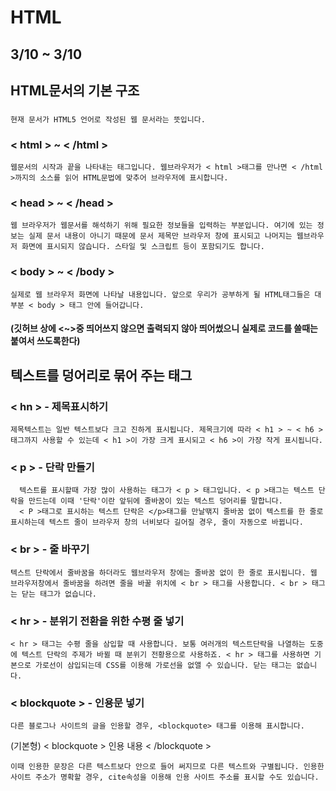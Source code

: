 # HTML
## 3/10 ~ 3/10




## HTML문서의 기본 구조
  
### <!doctype html>
```
현재 문서가 HTML5 언어로 작성된 웹 문서라는 뜻입니다.
```

### < html > ~ < /html >
```
웹문서의 시작과 끝을 나타내는 태그입니다. 웹브라우저가 < html >태그를 만나면 < /html >까지의 소스를 읽어 HTML문법에 맞추어 브라우저에 표시합니다.
```

### < head > ~ < /head > 
 ```
 웹 브라우저가 웹문서를 해석하기 위해 필요한 정보들을 입력하는 부분입니다. 여기에 있는 정보는 실제 문서 내용이 아니기 때문에 문서 제목만 브라우저 창에 표시되고 나머지는 웹브라우저 화면에 표시되지 않습니다. 스타일 및 스크립트 등이 포함되기도 합니다. 
```

### < body > ~ < /body > 
```
실제로 웹 브라우저 화면에 나타날 내용입니다. 앞으로 우리가 공부하게 될 HTML태그들은 대부분 < body > 태그 안에 들어갑니다.
```

#### (깃허브 상에 <~>중 띄어쓰지 않으면 출력되지 않아 띄어썼으니 실제로 코드를 쓸때는 붙여서 쓰도록한다)



## 텍스트를 덩어리로 묶어 주는 태그

### < hn > - 제목표시하기
```
제목텍스트는 일반 텍스트보다 크고 진하게 표시됩니다. 제목크기에 따라 < h1 > ~ < h6 >태그까지 사용할 수 있는데 < h1 >이 가장 크게 표시되고 < h6 >이 가장 작게 표시됩니다.
```

### < p > - 단락 만들기
```
  텍스트를 표시할때 가장 많이 사용하는 태그가 < p > 태그입니다. < p >태그는 텍스트 단락을 만드는데 이때 '단락'이란 앞뒤에 줄바꿈이 있는 텍스트 덩어리를 말합니다.
  < P >태그로 표시하는 텍스트 단락은 </p>태그를 만날땎지 줄바꿈 없이 텍스트를 한 줄로 표시하는데 텍스트 줄이 브라우저 창의 너비보다 길어질 경우, 줄이 자동으로 바뀝니다.
```

### < br > - 줄 바꾸기
```
텍스트 단락에서 줄바꿈을 하더라도 웹브라우저 창에는 줄바꿈 없이 한 줄로 표시됩니다. 웹 브라우저창에서 줄바꿈을 하려면 줄을 바꿀 위치에 < br > 태그를 사용합니다. < br > 태그는 닫는 태그가 없습니다.
```

### < hr > - 분위기 전환을 위한 수평 줄 넣기
```
< hr > 태그는 수평 줄을 삼입할 때 사용합니다. 보통 여러개의 텍스트단락을 나열하는 도중에 텍스트 단락의 주제가 바뀔 때 분위기 전황용으로 사용하죠. < hr > 태그를 사용하면 기본으로 가로선이 삼입되는데 CSS를 이용해 가로선을 없앨 수 있습니다. 닫는 태그는 없습니다.
```

### < blockquote > - 인용문 넣기
```
다른 블로그나 사이트의 글을 인용할 경우, <blockquote> 태그를 이용해 표시합니다.
```
(기본형) < blockquote > 인용 내용 < /blockquote >
```
이때 인용한 문장은 다른 텍스트보다 안으로 들어 써지므로 다른 텍스트와 구별됩니다. 인용한 사이트 주소가 명확할 경우, cite속성을 이용해 인용 사이트 주소를 표시할 수도 있습니다.
```
